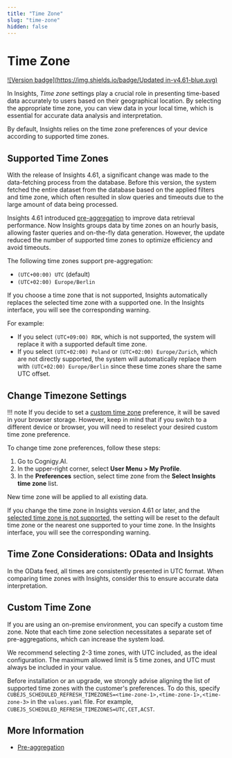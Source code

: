 ```yaml
---
title: "Time Zone" 
slug: "time-zone" 
hidden: false 
---
```


# Time Zone

[![Version badge](https://img.shields.io/badge/Updated in-v4.61-blue.svg)](../release-notes/4.61.md)

In Insights, _Time zone_ settings play a crucial role in presenting time-based data accurately to users based on their geographical location. 
By selecting the appropriate time zone, you can view data in your local time, which is essential for accurate data analysis and interpretation.

By default, Insights relies on the time zone preferences of your device according to supported time zones.

## Supported Time Zones

With the release of Insights 4.61, a significant change was made to the data-fetching process from the database.
Before this version, the system fetched the entire dataset from the database based on the applied filters and time zone,
which often resulted in slow queries and timeouts due to the large amount of data being processed.

Insights 4.61 introduced [pre-aggregation](pre-aggregation.md) to improve data retrieval performance. Now Insights groups data by time zones on an hourly basis, allowing faster queries and on-the-fly data generation. However, the update reduced the number of supported time zones to optimize efficiency and avoid timeouts.

The following time zones support pre-aggregation:

- `(UTC+00:00) UTC` (default)
- `(UTC+02:00) Europe/Berlin`

If you choose a time zone that is not supported,
Insights automatically replaces the selected time zone with a supported one.
In the Insights interface, you will see the corresponding warning.

For example:

- If you select `(UTC+09:00) ROK`, which is not supported, the system will replace it with a supported default time zone.
- If you select `(UTC+02:00) Poland` or `(UTC+02:00) Europe/Zurich`, which are not directly supported, the system will automatically replace them with `(UTC+02:00) Europe/Berlin` since these time zones share the same UTC offset.

## Change Timezone Settings

!!! note
    If you decide to set a [custom time zone]() preference, it will be saved in your browser storage. 
    However, keep in mind that if you switch to a different device or browser, you will need to reselect your desired custom time zone preference.

To change time zone preferences, follow these steps:

1. Go to Cognigy.AI.
2. In the upper-right corner, select **User Menu > My Profile**.
3. In the **Preferences** section, select time zone from the **Select Insights time zone** list.

New time zone will be applied to all existing data.

If you change the time zone in Insights version 4.61 or later,
and the [selected time zone is not supported](#supported-time-zones),
the setting will be reset to the default time zone or the nearest one supported to your time zone.
In the Insights interface, you will see the corresponding warning.

## Time Zone Considerations: OData and Insights

In the OData feed, all times are consistently presented in UTC format.
When comparing time zones with Insights, consider this to ensure accurate data interpretation.

## Custom Time Zone

If you are using an on-premise environment, you can specify a custom time zone. Note that each time zone selection necessitates a separate set of pre-aggregations, which can increase the system load.

We recommend selecting 2-3 time zones, with UTC included, as the ideal configuration. The maximum allowed limit is 5 time zones, and UTC must always be included in your value.

Before installation or an upgrade, we strongly advise aligning the list of supported time zones with the customer's preferences. To do this, specify `CUBEJS_SCHEDULED_REFRESH_TIMEZONES=<time-zone-1>,<time-zone-1>,<time-zone-3>` in the `values.yaml` file. For example, `CUBEJS_SCHEDULED_REFRESH_TIMEZONES=UTC,CET,ACST`.

## More Information

- [Pre-aggregation](pre-aggregation.md)